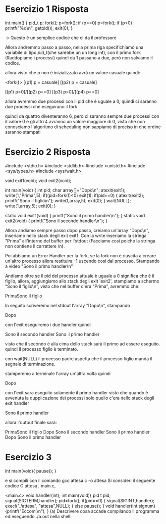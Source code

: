 # Esercizio 1 Risposta

int main()
{
pid_t p;
fork();
p=fork();
if (p==0) p=fork();
if (p>0) printf("%d\n", getpid());
exit(0);
}

-> Questo è un semplice codice che ci da il professore

Allora andremmo passo a passo, nella prima riga specifichiamo una variabile di tipo *pid_t*(che sarebbe un un long int),
con il primo fork (Raddopiamo i processi) quindi da 1 passano a due, però non salviamo il codice.

allora visto che p non è inizializzato avrà un valore casuale quindi:

<fork()> [(p1) p = casuale] [(p2) p = casuale] 
<p = fork()> [(p1) p>0]/[(p2) p==0]              [(p3) p>0]/[(p4) p==0]

allora avremmo due processi con il pid che è uguale a 0, quindi ci saranno due processi che eseguirano il fork

quindi da quattro diventeranno 6, però ci saranno sempre due processi con il valore 0 e gli altri 4 avranno un valore maggiore di 0, visto che non conosciamo l'algoritmo di scheduling non sappiamo di preciso in che ordine saranno stampati

# Esercizio 2 Risposta

#include <stdio.h>
#include <stdlib.h>
#include <unistd.h>
#include <sys/types.h>
#include <sys/wait.h>

void exit1(void);
void exit2(void);

int main(void) {
    int pid;
    char array[]="Dopo\n";
    atexit(exit1);
    write(1,"Prima",5);
    if((pid=fork())<0)
        exit(1);
    if(pid==0) {
        atexit(exit2);
        printf("Sono il figlio\n");
        write(1,array,5);
        exit(0);
    }
    wait(NULL);
    write(1,array,5);
    exit(0);
}

static void exit1(void) {
printf("Sono il primo handler\n"); }
static void exit2(void) {
printf("Sono il secondo handler\n"); }


Allora andiamo sempre passo dopo passo, creiamo un'array "Dopo\n", inseriamo nello stack degli exit exit1.
Con la write inseriamo la stringa "Prima" all'interno del buffer per l'stdout (Facciamo cosi poiche la stringa non contiene il carrattere \n).

Poi abbiamo un Error Handler per la fork, se la fork non è riuscita a creare un'altro processo allora restituira -1 uscendo cosi dal processo, Stampando a video "Sono il primo handler\n"

Andiamo oltre se il pid del processo attuale è uguale a 0 significa che è il figlio, allora, aggiungiamo allo
stack degli exit 'exit2', stampiamo a schermo "Sono il figlio\n", visto che nel buffer c'era "Prima", avremmo che:

<output>PrimaSono il figlio

In seguito scriveremo nel stdout l'array "Dopo\n", stampando 

<output>Dopo

con l'exit eseguiremo i due handler quindi

<output> Sono il secondo handler
<output> Sono il primo handler

visto che il secondo è alla cima dello stack sarà il primo ad essere eseguito. quindi il processo figlio
è terminato.

con wait(NULL) il processo padre aspetta che il processo figlio manda il segnale di terminazione.

stamperemo a terminale l'array un'altra volta quindi

<outpud>Dopo

con l'exit sara eseguito solamente il primo handler visto che quando è avvenuta la dupplicazione dei processi
solo quello c'era nello stack degli exit handler

<output> Sono il primo handler

allora l'output finale sarà:

<output>PrimaSono il figlio
<output>Dopo
<output> Sono il secondo handler
<output> Sono il primo handler
<outpud>Dopo
<output> Sono il primo handler



# Esercizio 3

int main(void){
    pause();
}

e si compili con il comando gcc attesa.c -o attesa
Si consideri il seguente codice C
<file> attesa , main.c, 

<main.c>
void handler(int);
int main(void){
    pid t pid;
    signal(SIGTERM,handler);
    pid=fork();
    if(pid==0) {
        signal(SIGINT,handler);
        execl("./attesa", "attesa",NULL); }
    else 
        pause();
}
void handler(int signum)
{printf("Eccomi\n"); }
(a) Descrivere cosa accade compilando il programma ed eseguendo ./a.out nella shell.
